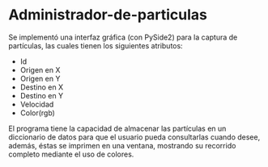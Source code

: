 # Administrador-de-particulas
Se implementó una interfaz gráfica (con PySide2) para la captura de partículas, las cuales tienen los siguientes atributos:
* Id
* Origen en X
* Origen en Y
* Destino en X
* Destino en Y
* Velocidad
* Color(rgb)


El programa tiene la capacidad de almacenar las partículas en un diccionario de datos para que el usuario pueda consultarlas cuando desee, además, éstas se imprimen en una ventana, mostrando su recorrido completo mediante el uso de colores.
